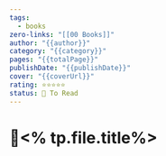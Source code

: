 ```yaml
---
tags:
  - books
zero-links: "[[00 Books]]"
author: "{{author}}"
category: "{{category}}"
pages: "{{totalPage}}"
publishDate: "{{publishDate}}"
cover: "{{coverUrl}}"
rating: ⭐⭐⭐⭐⭐
status: 🔷 To Read
---
```

# 📔<% tp.file.title%>
